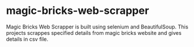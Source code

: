 # magic-bricks-web-scrapper

Magic Bricks Web Scrapper is built using selenium and BeautifulSoup.
This projects scrappes specified details from magic bricks website and gives details in csv file.
